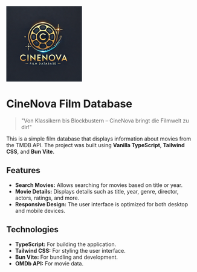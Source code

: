 
<img src="./public/img/CineNova_logo_1.png" alt="CineNova Logo" style="width: 200px; height: auto;">

# CineNova Film Database

> "Von Klassikern bis Blockbustern – CineNova bringt die Filmwelt zu dir!"

This is a simple film database that displays information about movies from the TMDB API. The project was built using **Vanilla TypeScript**, **Tailwind CSS**, and **Bun Vite**.

## Features

- **Search Movies:** Allows searching for movies based on title or year.
- **Movie Details:** Displays details such as title, year, genre, director, actors, ratings, and more.
- **Responsive Design:** The user interface is optimized for both desktop and mobile devices.

## Technologies

- **TypeScript:** For building the application.
- **Tailwind CSS:** For styling the user interface.
- **Bun Vite:** For bundling and development.
- **OMDb API:** For movie data.


